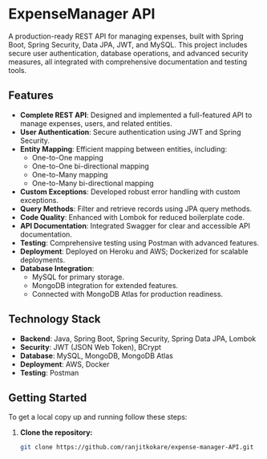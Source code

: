 # ExpenseManager API

A production-ready REST API for managing expenses, built with Spring Boot, Spring Security, Data JPA, JWT, and MySQL. This project includes secure user authentication, database operations, and advanced security measures, all integrated with comprehensive documentation and testing tools.

## Features

- **Complete REST API**: Designed and implemented a full-featured API to manage expenses, users, and related entities.
- **User Authentication**: Secure authentication using JWT and Spring Security.
- **Entity Mapping**: Efficient mapping between entities, including:
  - One-to-One mapping
  - One-to-One bi-directional mapping
  - One-to-Many mapping
  - One-to-Many bi-directional mapping
- **Custom Exceptions**: Developed robust error handling with custom exceptions.
- **Query Methods**: Filter and retrieve records using JPA query methods.
- **Code Quality**: Enhanced with Lombok for reduced boilerplate code.
- **API Documentation**: Integrated Swagger for clear and accessible API documentation.
- **Testing**: Comprehensive testing using Postman with advanced features.
- **Deployment**: Deployed on Heroku and AWS; Dockerized for scalable deployments.
- **Database Integration**: 
  - MySQL for primary storage.
  - MongoDB integration for extended features.
  - Connected with MongoDB Atlas for production readiness.

## Technology Stack

- **Backend**: Java, Spring Boot, Spring Security, Spring Data JPA, Lombok
- **Security**: JWT (JSON Web Token), BCrypt
- **Database**: MySQL, MongoDB, MongoDB Atlas
- **Deployment**: AWS, Docker
- **Testing**: Postman

## Getting Started

To get a local copy up and running follow these steps:

1. **Clone the repository:**
   ```bash
   git clone https://github.com/ranjitkokare/expense-manager-API.git
